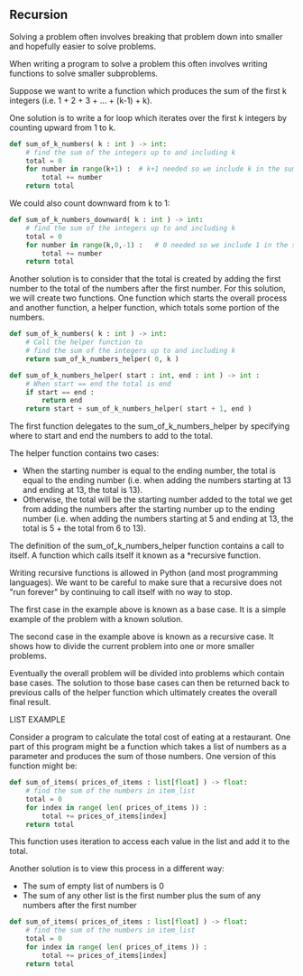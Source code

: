 ## Recursion

Solving a problem often involves breaking that problem down into smaller and hopefully easier to solve problems. 

When writing a program to solve a problem this often involves writing functions to solve smaller subproblems.

Suppose we want to write a function which produces the sum of the first k integers (i.e. 1 + 2 + 3 + ... + (k-1) + k).

One solution is to write a for loop which iterates over the first k integers by counting upward from 1 to k.

```python
def sum_of_k_numbers( k : int ) -> int:
    # find the sum of the integers up to and including k
    total = 0
    for number in range(k+1) :  # k+1 needed so we include k in the sum
        total += number
    return total
```

We could also count downward from k to 1:

```python
def sum_of_k_numbers_downward( k : int ) -> int:
    # find the sum of the integers up to and including k
    total = 0
    for number in range(k,0,-1) :   # 0 needed so we include 1 in the sum
        total += number
    return total
```

Another solution is to consider that the total is created by adding the first number to the total of the numbers after the first number. For this solution, we will create two functions. One function which starts the overall process and another function, a helper function, which totals some portion of the numbers.

```python
def sum_of_k_numbers( k : int ) -> int:
    # Call the helper function to 
    # find the sum of the integers up to and including k
    return sum_of_k_numbers_helper( 0, k )

def sum_of_k_numbers_helper( start : int, end : int ) -> int :
    # When start == end the total is end
    if start == end :
        return end
    return start + sum_of_k_numbers_helper( start + 1, end )
```

The first function delegates to the sum_of_k_numbers_helper by specifying where to start and end the numbers to add to the total.

The helper function contains two cases:
- When the starting number is equal to the ending number, the total is equal to the ending number (i.e. when adding the numbers starting at 13 and ending at 13, the total is 13).
- Otherwise, the total will be the starting number added to the total we get from adding the numbers after the starting number up to the ending number (i.e. when adding the numbers starting at 5 and ending at 13, the total is 5 + the total from 6 to 13).

The definition of the sum_of_k_numbers_helper function contains a call to itself. A function which calls itself it known as a *recursive function.

Writing recursive functions is allowed in Python (and most programming languages). We want to be careful to make sure that a recursive does not "run forever" by continuing to call itself with no way to stop.

The first case in the example above is known as a base case. It is a simple example of the problem with a known solution.

The second case in the example above is known as a recursive case. It shows how to divide the current problem into one or more smaller problems.

Eventually the overall problem will be divided into problems which contain base cases. The solution to those base cases can then be returned back to previous calls of the helper function which ultimately creates the overall final result.

LIST EXAMPLE

Consider a program to calculate the total cost of eating at a restaurant. One part of this program might be a function which takes a list of numbers as a parameter and produces the sum of those numbers. One version of this function might be:

```python
def sum_of_items( prices_of_items : list[float] ) -> float:
    # find the sum of the numbers in item_list
    total = 0
    for index in range( len( prices_of_items )) :
        total += prices_of_items[index]
    return total
```

This function uses iteration to access each value in the list and add it to the total.

Another solution is to view this process in a different way:
- The sum of empty list of numbers is 0
- The sum of any other list is the first number plus the sum of any numbers after the first number

```python
def sum_of_items( prices_of_items : list[float] ) -> float:
    # find the sum of the numbers in item_list
    total = 0
    for index in range( len( prices_of_items )) :
        total += prices_of_items[index]
    return total
```